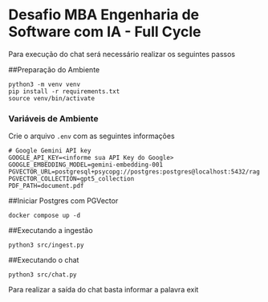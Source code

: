 # Desafio MBA Engenharia de Software com IA - Full Cycle

Para execução do chat será necessário realizar os seguintes passos

##Preparação do Ambiente

```
python3 -m venv venv
pip install -r requirements.txt
source venv/bin/activate
```

### Variáveis de Ambiente

Crie o arquivo `.env` com as seguintes informações

````
# Google Gemini API key
GOOGLE_API_KEY=<informe sua API Key do Google>
GOOGLE_EMBEDDING_MODEL=gemini-embedding-001
PGVECTOR_URL=postgresql+psycopg://postgres:postgres@localhost:5432/rag
PGVECTOR_COLLECTION=gpt5_collection
PDF_PATH=document.pdf

````

##Iniciar Postgres com PGVector 

`docker compose up -d`

##Executando a ingestão 

`python3 src/ingest.py `

##Executando o chat

`python3 src/chat.py`

Para realizar a saída do chat basta informar a palavra exit